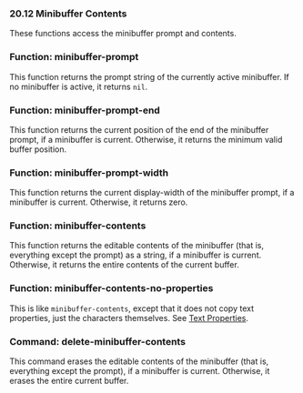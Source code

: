 

### 20.12 Minibuffer Contents

These functions access the minibuffer prompt and contents.

### Function: **minibuffer-prompt**

This function returns the prompt string of the currently active minibuffer. If no minibuffer is active, it returns `nil`.

### Function: **minibuffer-prompt-end**

This function returns the current position of the end of the minibuffer prompt, if a minibuffer is current. Otherwise, it returns the minimum valid buffer position.

### Function: **minibuffer-prompt-width**

This function returns the current display-width of the minibuffer prompt, if a minibuffer is current. Otherwise, it returns zero.

### Function: **minibuffer-contents**

This function returns the editable contents of the minibuffer (that is, everything except the prompt) as a string, if a minibuffer is current. Otherwise, it returns the entire contents of the current buffer.

### Function: **minibuffer-contents-no-properties**

This is like `minibuffer-contents`, except that it does not copy text properties, just the characters themselves. See [Text Properties](Text-Properties.html).

### Command: **delete-minibuffer-contents**

This command erases the editable contents of the minibuffer (that is, everything except the prompt), if a minibuffer is current. Otherwise, it erases the entire current buffer.
